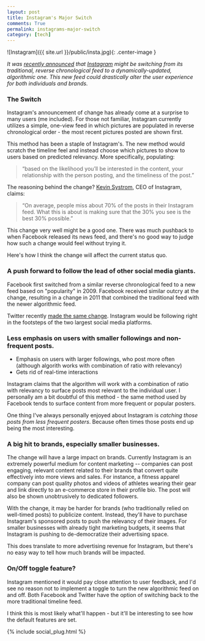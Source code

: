 ```yaml
---
layout: post
title: Instagram's Major Switch
comments: True
permalink: instagrams-major-switch
category: [tech]
---
```


![Instagram]({{ site.url }}/public/insta.jpg){: .center-image }

*It was [recently announced](http://techcrunch.com/2016/03/15/filteredgram/) that [Instagram](https://www.instagram.com) might be switching from its traditional, reverse chronological feed to a dynamically-updated, algorithmic one. This new feed could drastically alter the user experience for both individuals and brands.*

### The Switch

Instagram's announcement of change has already come at a surprise to many users (me included). For those not familiar, Instagram currently utilizes a simple, one-view feed in which pictures are populated in reverse chronological order - the most recent pictures posted are shown first.

This method has been a staple of Instagram's. The new method would scratch the timeline feel and instead choose which pictures to show to users based on predicted relevancy. More specifically, populating:

>  “based on the likelihood you’ll be interested in the content, your relationship with the person posting, and the timeliness of the post.”

The reasoning behind the change? [Kevin Systrom](https://twitter.com/kevin), CEO of Instagram, claims:

> “On average, people miss about 70% of the posts in their Instagram feed. What this is about is making sure that the 30% you see is the best 30% possible.”

This change very well might be a good one. There was much pushback to when Facebook released its news feed, and there's no good way to judge how such a change would feel without trying it.

Here's how I think the change will affect the current status quo.

### A push forward to follow the lead of other social media giants. 

Facebook first switched from a similar reverse chronological feed to a new feed based on "popularity" in 2009. Facebook received similar outcry at the change, resulting in a change in 2011 that combined the traditional feed with the newer algorithmic feed.

Twitter recently [made the same change](https://blog.twitter.com/2016/never-miss-important-tweets-from-people-you-follow). Instagram would be following right in the footsteps of the two largest social media platforms. 

### Less emphasis on users with smaller followings and non-frequent posts.
* Emphasis on users with larger followings, who post more often (although algorith works with combination of ratio with relevancy)
* Gets rid of real-time interactions

Instagram claims that the algorithm will work with a combination of ratio with relevancy to surface posts most relevant to the individual user. I personally am a bit doubtful of this method - the same method used by Facebook tends to surface content from more frequent or popular posters.

One thing I've always personally enjoyed about Instagram is *catching those posts from less frequent posters*. Because often times those posts end up being the most interesting.

### A big hit to brands, especially smaller businesses. 

The change will have a large impact on brands. Currently Instagram is an extremely powerful medium for content marketing -- companies can post engaging, relevant content related to their brands that convert quite effectively into more views and sales. For instance, a fitness apparel company can post quality photos and videos of athletes wearing their gear and link directly to an e-commerce store in their profile bio. The post will also be shown unobtrusively to dedicated followers.

With the change, it may be harder for brands (who traditionally relied on well-timed posts) to publicize content. Instead, they'll have to purchase Instagram's sponsored posts to push the relevancy of their images. For smaller businesses with already tight marketing budgets, it seems that Instagram is pushing to de-democratize their advertising space. 

This does translate to more advertising revenue for Instagram, but there's no easy way to tell how much brands will be impacted. 

### On/Off toggle feature?

Instagram mentioned it would pay close attention to user feedback, and I'd see no reason not to implement a toggle to turn the new algorithmic feed on and off. Both Facebook and Twitter have the option of switching back to the more traditional timeline feed. 

I think this is most likely what'll happen - but it'll be interesting to see how the default features are set.

{% include social_plug.html %}
